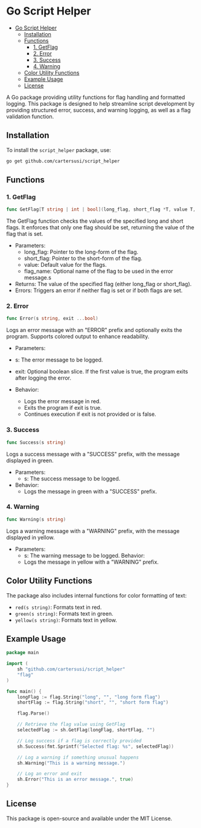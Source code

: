 # Go Script Helper

- [Go Script Helper](#go-script-helper)
  - [Installation](#installation)
  - [Functions](#functions)
    - [1. GetFlag](#1-getflag)
    - [2. Error](#2-error)
    - [3. Success](#3-success)
    - [4. Warning](#4-warning)
  - [Color Utility Functions](#color-utility-functions)
  - [Example Usage](#example-usage)
  - [License](#license)


A Go package providing utility functions for flag handling and formatted logging. This package is designed to help streamline script development by providing structured error, success, and warning logging, as well as a flag validation function.

## Installation

To install the `script_helper` package, use:

```bash
go get github.com/cartersusi/script_helper
```

## Functions
### 1. GetFlag
```go
func GetFlag[T string | int | bool](long_flag, short_flag *T, value T, flag_name ...string) T {
```
The GetFlag function checks the values of the specified long and short flags. It enforces that only one flag should be set, returning the value of the flag that is set.

* Parameters:
    * long_flag: Pointer to the long-form of the flag.
    * short_flag: Pointer to the short-form of the flag.
    * value: Default value for the flags.
    * flag_name: Optional name of the flag to be used in the error message.s
* Returns: The value of the specified flag (either long_flag or short_flag).
* Errors: Triggers an error if neither flag is set or if both flags are set.

### 2. Error
```go
func Error(s string, exit ...bool)
```
Logs an error message with an "ERROR" prefix and optionally exits the program. Supports colored output to enhance readability.

* Parameters:
* s: The error message to be logged.
* exit: Optional boolean slice. If the first value is true, the program exits after logging the error.

* Behavior:
    * Logs the error message in red.
    * Exits the program if exit is true.
    * Continues execution if exit is not provided or is false.

### 3. Success
```go
func Success(s string)
```
Logs a success message with a "SUCCESS" prefix, with the message displayed in green.

* Parameters:
    * s: The success message to be logged.
* Behavior:
    * Logs the message in green with a "SUCCESS" prefix.

### 4. Warning
```go
func Warning(s string)
```
Logs a warning message with a "WARNING" prefix, with the message displayed in yellow.

* Parameters:
    * s: The warning message to be logged.
Behavior:
    * Logs the message in yellow with a "WARNING" prefix.

## Color Utility Functions

The package also includes internal functions for color formatting of text:
* `red(s string)`: Formats text in red.
* `green(s string)`: Formats text in green.
* `yellow(s string)`: Formats text in yellow.

## Example Usage
```go
package main

import (
	sh "github.com/cartersusi/script_helper"
	"flag"
)

func main() {
	longFlag := flag.String("long", "", "long form flag")
	shortFlag := flag.String("short", "", "short form flag")

	flag.Parse()

	// Retrieve the flag value using GetFlag
	selectedFlag := sh.GetFlag(longFlag, shortFlag, "")

	// Log success if a flag is correctly provided
	sh.Success(fmt.Sprintf("Selected flag: %s", selectedFlag))

	// Log a warning if something unusual happens
	sh.Warning("This is a warning message.")

	// Log an error and exit
	sh.Error("This is an error message.", true)
}
```

## License
This package is open-source and available under the MIT License.